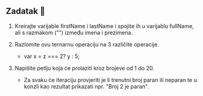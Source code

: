 ## Zadatak 📝
1. Kreirajte varijable firstName i lastName i spojite ih u varijablu fullName, ali s razmakom ("") između imena i prezimena. 

2. Razlomite ovu ternarnu operaciju na 3 različite operacije.
    - var x = z === 2? y : 5;

3. Napišite petlju koja će prolaziti kroz brojeve od 1 do 20. 
    - Za svaku će iteraciju provjeriti je li trenutni broj paran ili neparan te u konzli kao rezultat prikazati npr. "Broj 2 je paran".